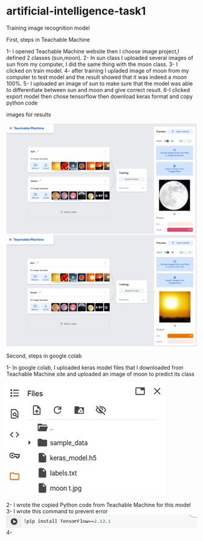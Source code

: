 # artificial-intelligence-task1

Training image recognition model 

First, steps in Teachable Machine

1- I opened Teachable Machine website then I choose image project,I defined 2 classes (sun,moon). 
2- In sun class I uploaded several images of sun from my computer, I did the same thing with the moon class.
3- I clicked on train model.
4- after training I upladed  image of moon from my computer to test model and the result showed that it was indeed a moon 100%.
5- I uploaded an image of sun to make sure that the model was able to differentiate between sun and moon and give 
correct result.
6-I clicked export model then chose tensorflow then download keras format and copy python code 


images for results 

![image alt](https://github.com/Sa12345678434/artificial-intelligence-task1/blob/main/moon.png?raw=true)
![image alt](https://github.com/Sa12345678434/artificial-intelligence-task1/blob/main/sun.png?raw=true)



Second, steps in google colab

1- In google colab, I uploaded keras model files that I downloaded from Teachable Machine site and uploaded an image of moon
to predict its class

 ![image alt](https://github.com/Sa12345678434/artificial-intelligence-task1/blob/main/files2.png?raw=true)

 2- I wrote the copied Python code from Teachable Machine for this model 
 3- I wrote this command to prevent error
 ![image alt](https://github.com/Sa12345678434/artificial-intelligence-task1/blob/main/pip.png?raw=true)
 4- 


